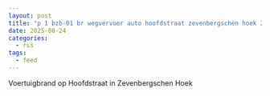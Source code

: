 ```yaml
---
layout: post
title: "p 1 bzb-01 br wegvervoer auto hoofdstraat zevenbergschen hoek 205431"
date: 2025-08-24
categories: 
  - rss
tags: 
  - feed
---
```


Voertuigbrand op Hoofdstraat in Zevenbergschen Hoek
